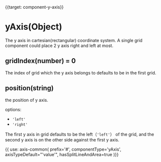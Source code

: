 
{{target: component-y-axis}}

# yAxis(Object)

The y axis in cartesian(rectangular) coordinate system. A single grid component could place 2 y axis right and left at most. 

## gridIndex(number) = 0

The index of grid which the y axis belongs to defaults to be in the first grid.

## position(string)

the position of y axis.

options: 
+ `'left'`
+ `'right'`

The first y axis in grid defaults to be the left（`'left'`） of the grid, and the second y axis is on the other side against the first y axis. 

{{ use: axis-common(
    prefix='#',
    componentType='yAxis',
    axisTypeDefault="'value'",
    hasSplitLineAndArea=true
)}}
